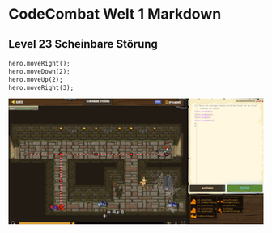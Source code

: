 # CodeCombat Welt 1 Markdown
## Level 23 Scheinbare Störung
```
hero.moveRight();
hero.moveDown(2);
hero.moveUp(2);
hero.moveRight(3);
```
![Alt text](image-26.png)
